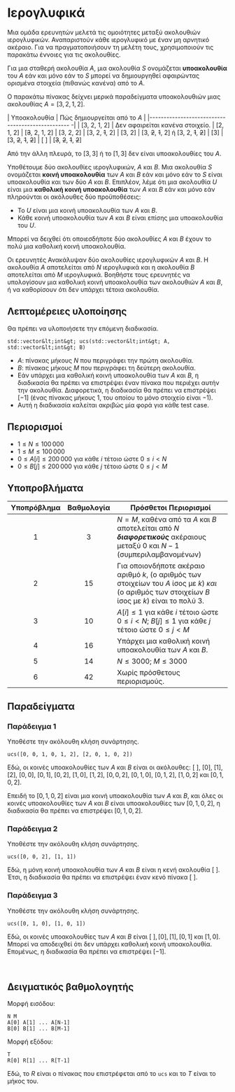 # Ιερογλυφικά

Μια ομάδα ερευνητών μελετά τις ομοιότητες μεταξύ ακολουθιών ιερογλυφικών.
Αναπαριστούν κάθε ιερογλυφικό με έναν μη αρνητικό ακέραιο.
Για να πραγματοποιήσουν τη μελέτη τους,
 χρησιμοποιούν τις παρακάτω έννοιες για τις ακολουθίες.

Για μια σταθερή ακολουθία $A$,
 μια ακολουθία $S$ ονομάζεται **υποακολουθία** του $A$
 εάν και μόνο εάν το $S$ μπορεί να δημιουργηθεί 
 αφαιρώντας ορισμένα στοιχεία (πιθανώς κανένα) από το $A$.

Ο παρακάτω πίνακας δείχνει μερικά παραδείγματα υποακολουθιών μιας ακολουθίας $A = [3, 2, 1, 2]$.

| Υποακολουθία | Πώς δημιουργείται από το $A$ |
|------------------------------------------------- -|
| [3, 2, 1, 2] | Δεν αφαιρείται κανένα στοιχείο.
| [2, 1, 2] | [<s>3</s>, 2, 1, 2]
| [3, 2, 2] | [3, 2, <s>1</s>, 2]
| [3, 2] | [3, <s>2</s>, <s>1</s>, 2] ή [3, 2, <s>1</s>, <s>2</s>]
| [3] | [3, <s>2</s>, <s>1</s>, <s>2</s>]
| [ ] | [<s>3</s>, <s>2</s>, <s>1</s>, <s>2</s>]

Από την άλλη πλευρά, το $[3, 3]$ ή το $[1, 3]$ δεν είναι υποακολουθίες του $A$.

Υποθέτουμε δύο ακολουθίες ιερογλυφικών, $A$ και $B$.
Μια ακολουθία $S$ ονομάζεται **κοινή υποακολουθία** των $A$ και $B$
 εάν και μόνο εάν το $S$ είναι υποακολουθία και των δύο $A$ και $B$.
Επιπλέον, λέμε ότι μια ακολουθία $U$ είναι μια **καθολική κοινή υποακολουθία** των $A$ και $B$
 εάν και μόνο εάν πληρούνται οι ακόλουθες δύο προϋποθέσεις:
* Το $U$ είναι μια κοινή υποακολουθία των $A$ και $B$.
* Κάθε κοινή υποακολουθία των $A$ και $B$ είναι επίσης μια υποακολουθία του $U$.

Μπορεί να δειχθεί ότι οποιεσδήποτε δύο ακολουθίες $A$ και $B$
 έχουν το πολύ μια καθολική κοινή υποακολουθία.

Οι ερευνητές Ανακάλυψαν δύο ακολουθίες ιερογλυφικών $A$ και $B$.
Η ακολουθία $A$ αποτελείται από $N$ ιερογλυφικά
 και η ακολουθία $B$ αποτελείται από $M$ ιερογλυφικά.
Βοηθήστε τους ερευνητές να υπολογίσουν
 μια καθολική κοινή υποακολουθία των ακολουθιών $A$ και $B$,
 ή να καθορίσουν ότι δεν υπάρχει τέτοια ακολουθία.

## Λεπτομέρειες υλοποίησης

Θα πρέπει να υλοποιήσετε  την επόμενη διαδικασία.

```
std::vector&lt;int&gt; ucs(std::vector&lt;int&gt; A, std::vector&lt;int&gt; B)
```

* $A$: πίνακας μήκους $N$ που περιγράφει την πρώτη ακολουθία.
* $B$: πίνακας μήκους $M$ που περιγράφει τη δεύτερη ακολουθία.
* Εάν υπάρχει μια καθολική κοινή υποακολουθία των $A$ και $B$,
 η διαδικασία θα πρέπει να επιστρέψει έναν πίνακα που περιέχει αυτήν την ακολουθία.
 Διαφορετικά, η διαδικασία θα πρέπει να επιστρέψει $[-1]$
 (ένας πίνακας μήκους $1$, του οποίου το μόνο στοιχείο είναι $-1$).
* Αυτή η διαδικασία καλείται ακριβώς μία φορά για κάθε test case.

## Περιορισμοί

* $1 \leq N \leq 100\,000$
* $1 \leq M \leq 100\,000$
* $0 \leq A[i] \leq 200\,000$ για κάθε $i$ τέτοιο ώστε $0 \leq i < N$
* $0 \leq B[j] \leq 200\,000$ για κάθε $j$ τέτοιο ώστε $0 \leq j < M$

## Υποπροβλήματα

| Υποπρόβλημα | Βαθμολογία | Πρόσθετοι Περιορισμοί |
| :-----: | :----: | ---------------------- |
| 1 | $3$ | $N = M$, καθένα από τα $A$ και $B$ αποτελείται από $N$ ***διαφορετικούς*** ακέραιους μεταξύ $0$ και $N-1$ (συμπεριλαμβανομένων)
| 2 | $15$ | Για οποιονδήποτε ακέραιο αριθμό $k$, (ο αριθμός των στοιχείων του $A$ ίσος με $k$) *και* (ο αριθμός των στοιχείων $B$ ίσος με $k$) είναι το πολύ $3$.
| 3 | $10$ | $A[i] \leq 1$ για κάθε $i$ τέτοιο ώστε $0 \leq i < N$; $B[j] \leq 1$ για κάθε $j$ τέτοιο ώστε $0 \leq j < M$
| 4 | $16$ | Υπάρχει μια καθολική κοινή υποακολουθία των $A$ και $B$.
| 5 | $14$ | $N \leq 3000$; $M \leq 3000$
| 6 | $42$ | Χωρίς πρόσθετους περιορισμούς.

## Παραδείγματα

### Παράδειγμα 1

Υποθέστε την ακόλουθη κλήση συνάρτησης.

```
ucs([0, 0, 1, 0, 1, 2], [2, 0, 1, 0, 2])
```

Εδώ, οι κοινές υποακολουθίες των $A$ και $B$ είναι οι ακόλουθες:
 $[\ ]$, $[0]$, $[1]$, $[2]$, $[0, 0]$, $[0, 1]$, $[0, 2]$, $[ 1, 0]$, $[1, 2]$, $[0, 0, 2]$, $[0, 1, 0]$, $[0, 1, 2]$, $[1, 0, 2]$ και $[0, 1, 0, 2]$.

Επειδή το $[0, 1, 0, 2]$ είναι μια κοινή υποακολουθία των $A$ και $B$, και
 όλες οι κοινές υποακολουθίες των $A$ και $B$ είναι υποακολουθίες των $[0, 1, 0, 2]$,
 η διαδικασία θα πρέπει να επιστρέψει $[0, 1, 0, 2]$.

### Παράδειγμα 2

Υποθέστε την ακόλουθη κλήση συνάρτησης.

```
ucs([0, 0, 2], [1, 1])
```

Εδώ, η μόνη κοινή υποακολουθία των $A$ και $B$ είναι η κενή ακολουθία $[\ ]$.
Έτσι, η διαδικασία θα πρέπει να επιστρέψει έναν κενό πίνακα $[\ ]$.

### Παράδειγμα 3

Υποθέστε την ακόλουθη κλήση συνάρτησης.
```
ucs([0, 1, 0], [1, 0, 1])
```

Εδώ, οι κοινές υποακολουθίες των $A$ και $B$ είναι
 $[\ ], [0], [1], [0, 1]$ και $[1, 0]$.
Μπορεί να αποδειχθεί ότι δεν υπάρχει καθολική κοινή υποακολουθία.
Επομένως, η διαδικασία θα πρέπει να επιστρέψει $[-1]$.

<br>

## Δειγματικός βαθμολογητής

Μορφή εισόδου:

```
Ν Μ
A[0] A[1] ... A[N-1]
B[0] B[1] ... B[M-1]
```

Μορφή εξόδου:

```
Τ
R[0] R[1] ... R[T-1]
```

Εδώ, το $R$ είναι ο πίνακας που επιστρέφεται από το `ucs` και το $T$ είναι το μήκος του.